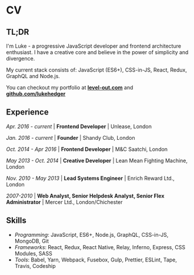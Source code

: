 # CV

## TL;DR

I'm Luke - a progressive JavaScript developer and frontend architecture enthusiast. I have a creative core and believe in the power of simplicity and divergence.

My current stack consists of: JavaScript (ES6+), CSS-in-JS, React, Redux, GraphQL and Node.js.

You can checkout my portfolio at **[level-out.com](http://www.level-out.com/)** and **[github.com/lukehedger](https://github.com/lukehedger)**

## Experience

*Apr. 2016 - current* | **Frontend Developer** | Unlease, London

*Jan. 2016 - current* | **Founder** | Shandy Club, London
<!-- Curated pubs for curious people -->

*Oct. 2014 - Apr 2016* | **Frontend Developer** | M&C Saatchi, London
<!-- Smart, modern websites and applications for clients including Converse, Land Rover, Ikea and Compare the Market. -->

*May 2013 - Oct. 2014* | **Creative Developer** | Lean Mean Fighting Machine, London
<!-- Finely crafted creations for clients like Unilever, Men's Health Forum, Forevermark and Google. -->

*Nov. 2010 - May 2013* | **Lead Systems Engineer** | Enrich Reward Ltd., London
<!-- Conception, design and development of an employee benefits system. -->

*2007-2010* | **Web Analyst, Senior Helpdesk Analyst, Senior Flex Administrator** | Mercer Ltd., London/Chichester

## Skills

- *Programming*: JavaScript, ES6+, Node.js, GraphQL, CSS-in-JS, MongoDB, Git
- *Frameworks*: React, Redux, React Native, Relay, Inferno, Express, CSS Modules, SASS
- *Tools*: Babel, Yarn, Webpack, Fusebox, Gulp, Prettier, ESLint, Tape, Travis, Codeship
